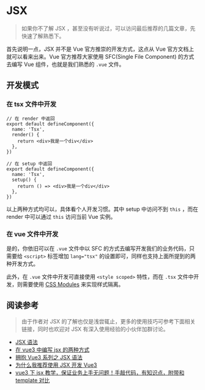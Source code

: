 # JSX

> 如果你不了解 JSX ，甚至没有听说过，可以访问最后推荐的几篇文章，先快速了解熟悉下。

首先说明一点，JSX 并不是 Vue 官方推崇的开发方式，这点从 Vue 官方文档上就可以看来出来。Vue 官方推荐大家使用 SFC(Single File Component) 的方式去编写 Vue 组件，也就是我们熟悉的 `.vue` 文件。

## 开发模式

### 在 tsx 文件中开发

```tsx
// 在 render 中返回
export default defineComponent({
  name: 'Tsx',
  render() {
    return <div>我是一个div</div>
  },
})

// 在 setup 中返回
export default defineComponent({
  name: 'Tsx',
  setup() {
    return () => <div>我是一个div</div>
  },
})
```

以上两种方式均可以，具体看个人开发习惯。其中 setup 中访问不到 `this` ，而在 render 中可以通过 `this` 访问当前 Vue 实例。

### 在 vue 文件中开发

是的，你依旧可以在 `.vue` 文件中以 SFC 的方式去编写开发我们的业务代码，只需要给 `<script>` 标签增加 `lang="tsx"` 的设置即可，同样也支持上面所提到的两种开发方式。

此外，在 `.vue` 文件中开发可直接使用 `<style scoped>` 特性，而在 `.tsx` 文件中开发，则需要使用 [CSS Modules](https://cn.vitejs.dev/guide/features.html#css-modules) 来实现样式隔离。

## 阅读参考

> 由于作者对 JSX 的了解也仅是浅尝辄止，更多的使用技巧可参考下面相关链接，同时也欢迎对 JSX 有深入使用经验的小伙伴加群讨论。

- [JSX 语法](https://github.com/vuejs/babel-plugin-jsx#syntax)
- [在 vue3 中编写 jsx 的两种方式](https://www.jiangweishan.com/article/vuejs20210715a3.html)
- [拥抱 Vue3 系列之 JSX 语法](https://juejin.cn/post/6846687592138670094)
- [为什么我推荐使用 JSX 开发 Vue3](https://juejin.cn/post/6911175470255964174)
- [vue3 下 jsx 教学，保证业务上手无问题！手敲代码，有知识点，附带和 template 对比](https://juejin.cn/post/6911883529098002446)